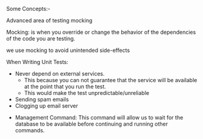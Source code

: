 Some Concepts:-

Advanced area of testing mocking

Mocking: is when you override or change the behavior of the dependencies of the code you are testing.

we use mocking to avoid unintended side-effects

When Writing Unit Tests:

- Never depend on external services.
  - This because you can not guarantee that the service will be available at the point that you run the test.
  - This would make the test unpredictable/unreliable
- Sending spam emails
- Clogging up email server

* Management Command: This command will allow us to wait for the database to be available before continuing and running other commands.
